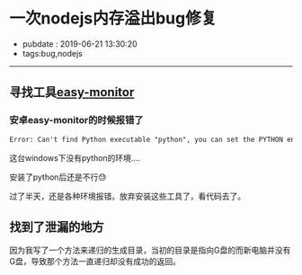 # 一次nodejs内存溢出bug修复

- pubdate : 2019-06-21 13:30:20
- tags:bug,nodejs

-----------

## 寻找工具[easy-monitor](https://github.com/hyj1991/easy-monitor)

### 安卓easy-monitor的时候报错了

```txt
Error: Can't find Python executable "python", you can set the PYTHON env variable.
```
这台windows下没有python的环境....

安装了python后还是不行😓

过了半天，还是各种环境报错。放弃安装这些工具了，看代码去了。

## 找到了泄漏的地方

因为我写了一个方法来递归的生成目录，当初的目录是指向G盘的而新电脑并没有G盘，导致那个方法一直递归却没有成功的返回。